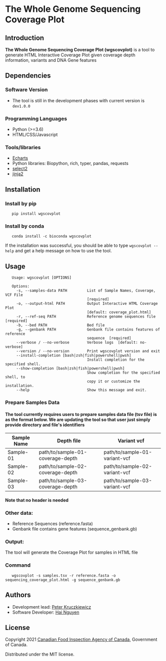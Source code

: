 # The Whole Genome Sequencing Coverage Plot

## Introduction

**The Whole Genome Sequencing Coverage Plot (wgscovplot)** is a tool to generate HTML Interactive Coverage Plot given coverage depth information, variants and DNA Gene features

## Dependencies

### Software Version

- The tool is still in the development phases with current version is ```dev1.0.0```

### Programming Languages

- Python (>=3.6)
- HTML/CSS/Javascript

### Tools/libraries

- [Echarts]
- Python libraries: Biopython, rich, typer, pandas, requests
- [select2]
- [jinja2]

## Installation

### Install by pip

```
   pip install wgscovplot
```

### Install by conda

```
   conda install -c bioconda wgscovplot
```

If the installation was successful, you should be able to type `wgscovplot --help` and get a help message on how to use the tool.


## Usage

```
   Usage: wgscovplot [OPTIONS]
   
   Options:
     -s, --samples-data PATH         List of Sample Names, Coverage, VCF File
                                     [required]
     -o, --output-html PATH          Output Interactive HTML Coverage Plot
                                     [default: coverage_plot.html]
     -r, --ref-seq PATH              Reference genome sequences file  [required]
     -b, --bed PATH                  Bed file
     -g, --genbank PATH              Genbank file contains features of reference
                                     sequence  [required]
     --verbose / --no-verbose        Verbose logs  [default: no-verbose]
     --version / --no-version        Print wgscovplot version and exit
     --install-completion [bash|zsh|fish|powershell|pwsh]
                                     Install completion for the specified shell.
     --show-completion [bash|zsh|fish|powershell|pwsh]
                                     Show completion for the specified shell, to
                                     copy it or customize the installation.
     --help                          Show this message and exit.
```

### Prepare Samples Data

#### The tool currently requires users to prepare samples data file (tsv file) is as the format below. We are updating the tool so that user just simply provide directory and file's identifiers

| Sample Name | Depth file                              | Variant vcf  
|-------------|-----------------------------------------|-------------------------------|
| Sample-01	  | path/to/sample-01-coverage-depth        | path/to/sample-01-variant-vcf | 
| Sample-02	  | path/to/sample-02-coverage-depth        | path/to/sample-02-variant-vcf | 
| Sample-03	  | path/to/sample-03-coverage-depth        | path/to/sample-03-variant-vcf |

#### Note that no header is needed

### Other data:

- Reference Sequences (reference.fasta)
- Genbank file contains gene features (sequence_genbank.gb)

### Output:

The tool will generate the Coverage Plot for samples in HTML file

### Command

```
   wgscovplot -s samples.tsv -r reference.fasta -o sequencing_coverage_plot.html -g sequence_genbank.gb
```

## Authors

* Development lead: [Peter Kruczkiewicz]
* Software Developer: [Hai Nguyen]

## License

Copyright 2021 [Canadian Food Inspection Agency of Canada], Government of Canada.

Distributed under the MIT license.

<!-- TODO nf-core: Add bibliography of tools and data used in your pipeline -->


[Peter Kruczkiewicz]: https://github.com/peterk87/
[Hai Nguyen]: https://github.com/nhhaidee/
[Echarts]: https://echarts.apache.org/en/index.html
[select2]: https://select2.org/
[jinja2]: https://jinja.palletsprojects.com/en/3.0.x/
[Canadian Food Inspection Agency of Canada]: https://inspection.canada.ca/science-and-research/our-laboratories/ncfad-winnipeg/eng/1549576575939/1549576643836
